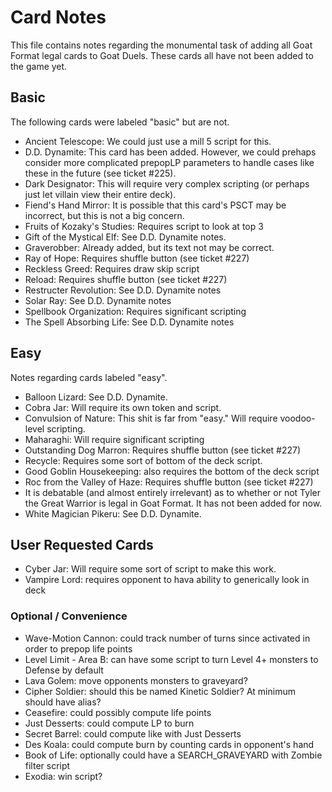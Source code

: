 # Card Notes

This file contains notes regarding the monumental task of adding all Goat Format legal cards to Goat Duels. These cards all have not been added to the game yet.

## Basic

The following cards were labeled "basic" but are not.

- Ancient Telescope: We could just use a mill 5 script for this.
- D.D. Dynamite: This card has been added. However, we could prehaps consider more complicated prepopLP parameters to handle cases like these in the future (see ticket #225).
- Dark Designator: This will require very complex scripting (or perhaps just let villain view their entire deck).
- Fiend's Hand Mirror: It is possible that this card's PSCT may be incorrect, but this is not a big concern.
- Fruits of Kozaky's Studies: Requires script to look at top 3
- Gift of the Mystical Elf: See D.D. Dynamite notes.
- Graverobber: Already added, but its text not may be correct.
- Ray of Hope: Requires shuffle button (see ticket #227)
- Reckless Greed: Requires draw skip script
- Reload: Requires shuffle button (see ticket #227)
- Restructer Revolution: See D.D. Dynamite notes
- Solar Ray: See D.D. Dynamite notes
- Spellbook Organization: Requires significant scripting
- The Spell Absorbing Life: See D.D. Dynamite notes

## Easy

Notes regarding cards labeled "easy".

- Balloon Lizard: See D.D. Dynamite.
- Cobra Jar: Will require its own token and script.
- Convulsion of Nature: This shit is far from "easy." Will require voodoo-level scripting.
- Maharaghi: Will require significant scripting
- Outstanding Dog Marron: Requires shuffle button (see ticket #227)
- Recycle: Requires some sort of bottom of the deck script.
- Good Goblin Housekeeping: also requires the bottom of the deck script
- Roc from the Valley of Haze: Requires shuffle button (see ticket #227)
- It is debatable (and almost entirely irrelevant) as to whether or not Tyler the Great Warrior is legal in Goat Format. It has not been added for now.
- White Magician Pikeru: See D.D. Dynamite.

## User Requested Cards

- Cyber Jar: Will require some sort of script to make this work.
- Vampire Lord: requires opponent to hava ability to generically look in deck

### Optional / Convenience

- Wave-Motion Cannon: could track number of turns since activated in order to prepop life points
- Level Limit - Area B: can have some script to turn Level 4+ monsters to Defense by default
- Lava Golem: move opponents monsters to graveyard?
- Cipher Soldier: should this be named Kinetic Soldier? At minimum should have alias?
- Ceasefire: could possibly compute life points
- Just Desserts: could compute LP to burn
- Secret Barrel: could compute like with Just Desserts
- Des Koala: could compute burn by counting cards in opponent's hand
- Book of Life: optionally could have a SEARCH_GRAVEYARD with Zombie filter script
- Exodia: win script?
